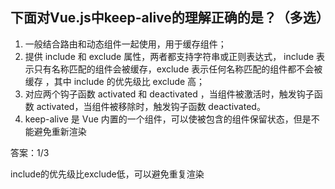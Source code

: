 ##  下面对Vue.js中keep-alive的理解正确的是？（多选）
1.  一般结合路由和动态组件一起使用，用于缓存组件；
2.  提供 include 和 exclude 属性，两者都支持字符串或正则表达式， include 表示只有名称匹配的组件会被缓存，exclude 表示任何名称匹配的组件都不会被缓存 ，其中 include  的优先级比 exclude 高；
3.  对应两个钩子函数 activated 和 deactivated ，当组件被激活时，触发钩子函数 activated，当组件被移除时，触发钩子函数 deactivated。
4.  keep-alive 是 Vue 内置的一个组件，可以使被包含的组件保留状态，但是不能避免重新渲染

答案：1/3

include的优先级比exclude低，可以避免重复渲染